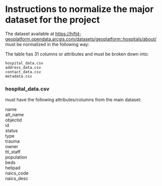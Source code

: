 # Instructions to normalize the major dataset for the project

The dataset available at https://hifld-geoplatform.opendata.arcgis.com/datasets/geoplatform::hospitals/about/ must be normalized in the following way:

The table has 31 columns or attributes and must be broken down into:

```
hospital_data.csv 
address_data.csv     
contact_data.csv     
metadata.csv
```

### hospital_data.csv 
must have the following attributes/columns from the main dataset:

name    
alt_name    
objectid        
id    
status     
type    
trauma    
owner    
ttl_staff    
population    
beds      
helipad    
naics_code    
naics_desc    